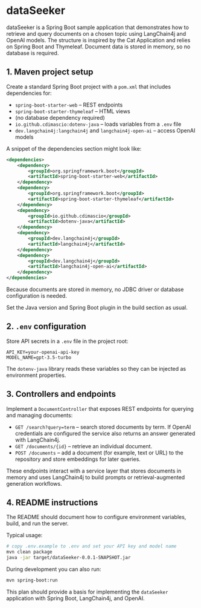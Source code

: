 # dataSeeker

dataSeeker is a Spring Boot sample application that demonstrates how to retrieve and query documents on a chosen topic using LangChain4j and OpenAI models. The structure is inspired by the Cat Application and relies on Spring Boot and Thymeleaf. Document data is stored in memory, so no database is required.

## 1. Maven project setup

Create a standard Spring Boot project with a `pom.xml` that includes dependencies for:

- `spring-boot-starter-web` – REST endpoints
- `spring-boot-starter-thymeleaf` – HTML views
- (no database dependency required)
- `io.github.cdimascio:dotenv-java` – loads variables from a `.env` file
- `dev.langchain4j:langchain4j` and `langchain4j-open-ai` – access OpenAI models

A snippet of the dependencies section might look like:

```xml
<dependencies>
    <dependency>
        <groupId>org.springframework.boot</groupId>
        <artifactId>spring-boot-starter-web</artifactId>
    </dependency>
    <dependency>
        <groupId>org.springframework.boot</groupId>
        <artifactId>spring-boot-starter-thymeleaf</artifactId>
    </dependency>
    <dependency>
        <groupId>io.github.cdimascio</groupId>
        <artifactId>dotenv-java</artifactId>
    </dependency>
    <dependency>
        <groupId>dev.langchain4j</groupId>
        <artifactId>langchain4j</artifactId>
    </dependency>
    <dependency>
        <groupId>dev.langchain4j</groupId>
        <artifactId>langchain4j-open-ai</artifactId>
    </dependency>
</dependencies>
```

Because documents are stored in memory, no JDBC driver or database configuration is needed.

Set the Java version and Spring Boot plugin in the build section as usual.

## 2. `.env` configuration

Store API secrets in a `.env` file in the project root:

```
API_KEY=your-openai-api-key
MODEL_NAME=gpt-3.5-turbo
```

The `dotenv-java` library reads these variables so they can be injected as environment properties.

## 3. Controllers and endpoints

Implement a `DocumentController` that exposes REST endpoints for querying and managing documents:

- `GET /search?query=term` – search stored documents by term. If OpenAI credentials are configured the service also returns an answer generated with LangChain4j.
- `GET /documents/{id}` – retrieve an individual document.
- `POST /documents` – add a document (for example, text or URL) to the repository and store embeddings for later queries.

These endpoints interact with a service layer that stores documents in memory and uses LangChain4j to build prompts or retrieval-augmented generation workflows.

## 4. README instructions

The README should document how to configure environment variables, build, and run the server.

Typical usage:

```bash
# copy .env.example to .env and set your API key and model name
mvn clean package
java -jar target/dataSeeker-0.0.1-SNAPSHOT.jar
```

During development you can also run:

```bash
mvn spring-boot:run
```

This plan should provide a basis for implementing the `dataSeeker` application with Spring Boot, LangChain4j, and OpenAI.
